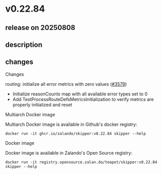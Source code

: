 # v0.22.84

## release on 20250808
## description
## changes
Changes

routing: initialize all error metrics with zero values (<a class="issue-link js-issue-link" data-error-text="Failed to load title" data-id="3295906593" data-permission-text="Title is private" data-url="https://github.com/zalando/skipper/issues/3579" data-hovercard-type="pull_request" data-hovercard-url="/zalando/skipper/pull/3579/hovercard" href="https://github.com/zalando/skipper/pull/3579">#3579</a>)

* Initialize reasonCounts map with all available error types set to 0
* Add TestProcessRouteDefsMetricsInitialization to verify metrics are  
  properly initialized and reset

Multiarch Docker image

Multiarch Docker image is available in Github's docker registry:

    docker run -it ghcr.io/zalando/skipper:v0.22.84 skipper --help

Docker image

Docker image is available in Zalando's Open Source registry:

    docker run -it registry.opensource.zalan.do/teapot/skipper:v0.22.84 skipper --help


